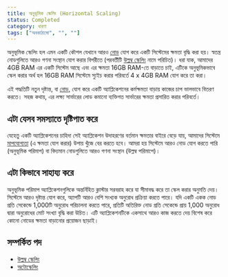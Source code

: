 ```yaml
---
title: অনুভূমিক স্কেলিং (Horizontal Scaling)
status: Completed
category: ধারণা
tags: ["অবকাঠামো", "", ""]
---
```


অনুভূমিক স্কেলিং হল এমন একটি কৌশল যেখানে আরও [নোড](/bn/nodes/) যোগ করে একটি সিস্টেমের ক্ষমতা বৃদ্ধি করা হয়।
স্বতন্ত্র নোডগুলিতে আরও গণনা সংস্থান যোগ করার বিপরীতে (পরবর্তীটি [উল্লম্ব স্কেলিং](/bn/vertical-scaling/) নামে পরিচিত)।
ধরা যাক, আমাদের 4GB RAM এর একটি সিস্টেম আছে এবং এর ক্ষমতা 16GB RAM-তে বাড়াতে চাই,
এটিকে অনুভূমিকভাবে স্কেল করার অর্থ হল 16GB RAM সিস্টেমে স্যুইচ করার পরিবর্তে 4 x 4GB RAM যোগ করে তা করা।

এই পদ্ধতিটি নতুন দৃষ্টান্ত, বা [নোড](/bn/nodes/), যোগ করে একটি অ্যাপ্লিকেশনের কর্মক্ষমতা বাড়ায়
কাজের চাপ ভালভাবে বিতরণ করতে।
সহজ কথায়, এর লক্ষ্য সার্ভারের লোড কমানো
ব্যক্তিগত সার্ভারের ক্ষমতা প্রসারিত করার পরিবর্তে।

## এটা যেসব সমস্যাতে দৃষ্টিপাত করে

যেহেতু একটি অ্যাপ্লিকেশনের চাহিদা সেই অ্যাপ্লিকেশন উদাহরণের বর্তমান ক্ষমতার বাইরে বেড়ে যায়,
আমাদের সিস্টেমে [মাপযোগ্যতা](/bn/scalability/) (এ ক্ষমতা যোগ করার) উপায় খুঁজে বের করতে হবে।
আমরা হয় সিস্টেমে আরও নোড যোগ করতে পারি (অনুভূমিক পরিমাপ)
বা বিদ্যমান নোডগুলিতে আরও গণনা সংস্থান (উল্লম্ব পরিমাপে)।

## এটা কিভাবে সাহায্য করে

অনুভূমিক পরিমাপ অ্যাপ্লিকেশনগুলিকে অন্তর্নিহিত ক্লাস্টার সরবরাহ করে যা সীমাবদ্ধ করে তা স্কেল করার অনুমতি দেয়।
সিস্টেমে আরও দৃষ্টান্ত যোগ করে, অ্যাপটি আরও বেশি সংখ্যক অনুরোধ প্রক্রিয়া করতে পারে।
যদি একটি একক নোড প্রতি সেকেন্ডে 1,000টি অনুরোধ পরিচালনা করতে পারে,
প্রতিটি অতিরিক্ত নোড প্রতি সেকেন্ডে প্রায় 1,000 অনুরোধ দ্বারা অনুরোধের মোট সংখ্যা বৃদ্ধি করা উচিত।
এটি অ্যাপ্লিকেশনটিকে একসাথে আরও কাজ করতে দেয়
বিশেষ করে কোনো নোডের ক্ষমতা বাড়ানোর প্রয়োজন ছাড়াই।

## সম্পর্কিত পদ

* [উল্লম্ব  স্কেলিং](/bn/vertical-scaling/)
* [অটোস্কেলিং](/bn/auto-scaling/)
